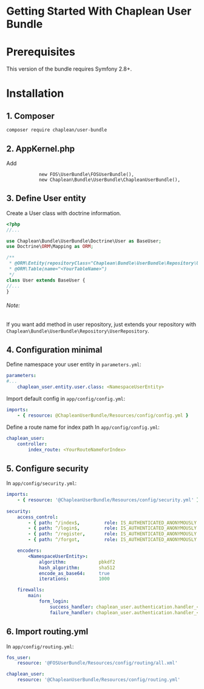 Getting Started With Chaplean User Bundle
=========================================

# Prerequisites

This version of the bundle requires Symfony 2.8+.

# Installation

## 1. Composer

```
composer require chaplean/user-bundle
```

## 2. AppKernel.php

Add
```
            new FOS\UserBundle\FOSUserBundle(),
            new Chaplean\Bundle\UserBundle\ChapleanUserBundle(),
```

## 3. Define User entity

Create a User class with doctrine information.

```php
<?php
//...

use Chaplean\Bundle\UserBundle\Doctrine\User as BaseUser;
use Doctrine\ORM\Mapping as ORM;

/**
 * @ORM\Entity(repositoryClass="Chaplean\Bundle\UserBundle\Repository\UserRepository")
 * @ORM\Table(name="<YourTableName>")
 */
class User extends BaseUser {
//...
}
```

###### Note:
If you want add method in user repository, just extends your repository with `Chaplean\Bundle\UserBundle\Repository\UserRepository`.

## 4. Configuration minimal

Define namespace your user entity in `parameters.yml`:

```yaml
parameters:
#...
    chaplean_user.entity.user.class: <NamespaceUserEntity>
```

Import default config in `app/config/config.yml`:

```yaml
imports:
    - { resource: @ChapleanUserBundle/Resources/config/config.yml }
```

Define a route name for index path
In `app/config/config.yml`:
```yaml
chaplean_user:
    controller:
        index_route: <YourRouteNameForIndex>
```

## 5. Configure security

In `app/config/security.yml`:
```yaml
imports:
    - { resource: '@ChapleanUserBundle/Resources/config/security.yml' }
    
security:
    access_control:
        - { path: ^/index$,         role: IS_AUTHENTICATED_ANONYMOUSLY }
        - { path: ^/login$,         role: IS_AUTHENTICATED_ANONYMOUSLY }
        - { path: ^/register,       role: IS_AUTHENTICATED_ANONYMOUSLY }
        - { path: ^/forgot,         role: IS_AUTHENTICATED_ANONYMOUSLY }

    encoders:
        <NamespaceUserEntity>:
            algorithm:            pbkdf2
            hash_algorithm:       sha512
            encode_as_base64:     true
            iterations:           1000

    firewalls:
        main:
            form_login:
                success_handler: chaplean_user.authentication.handler_<http|json>
                failure_handler: chaplean_user.authentication.handler_<http|json>
```

## 6. Import routing.yml

In `app/config/routing.yml`:
```yaml
fos_user:
    resource: '@FOSUserBundle/Resources/config/routing/all.xml'

chaplean_user:
    resource: '@ChapleanUserBundle/Resources/config/routing.yml'
```
